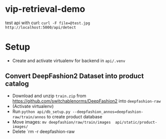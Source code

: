 # vip-retrieval-demo

test api with curl: `curl -F file=@test.jpg  http://localhost:5000/api/detect`

# Setup
* Create and activate virtualenv for backend in `api/.venv`
## Convert DeepFashion2 Dataset into product catalog
* Download and unzip `train.zip` from https://github.com/switchablenorms/DeepFashion2 into `deepfashion-raw`
* (Activate virtualenv)
* Run `python api/db_setup.py --deepfashion_annos=deepfashion-raw/train/annos` to create product database
* Move images: `mv deepfashion/raw/train/images  api/static/product-images/`
* Delete `rm -r deepfashion-raw
